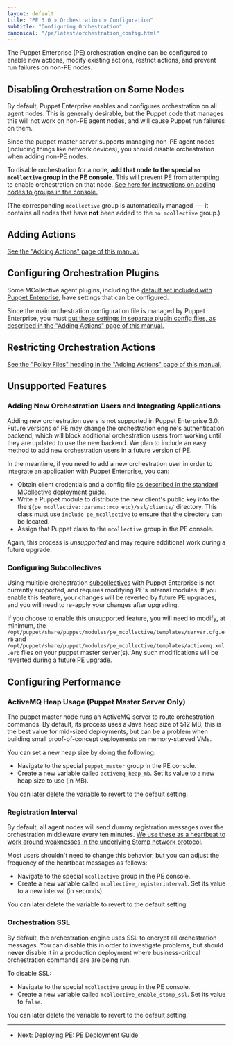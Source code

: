 ```yaml
---
layout: default
title: "PE 3.0 » Orchestration » Configuration"
subtitle: "Configuring Orchestration"
canonical: "/pe/latest/orchestration_config.html"
---
```


The Puppet Enterprise (PE) orchestration engine can be configured to enable new actions, modify existing actions, restrict actions, and prevent run failures on non-PE nodes.

Disabling Orchestration on Some Nodes
-----

By default, Puppet Enterprise enables and configures orchestration on all agent nodes. This is generally desirable, but the Puppet code that manages this will not work on non-PE agent nodes, and will cause Puppet run failures on them.

Since the puppet master server supports managing non-PE agent nodes (including things like network devices), you should disable orchestration when adding non-PE nodes.

To disable orchestration for a node, **add that node to the special `no mcollective` group in the PE console.** This will prevent PE from attempting to enable orchestration on that node. [See here for instructions on adding nodes to groups in the console.][group]

(The corresponding `mcollective` group is automatically managed --- it contains all nodes that have **not** been added to the `no mcollective` group.)

[group]: ./console_classes_groups.html#adding-nodes-to-a-group


Adding Actions
-----

[See the "Adding Actions" page of this manual.](./orchestration_adding_actions.html)

Configuring Orchestration Plugins
-----

Some MCollective agent plugins, including the [default set included with Puppet Enterprise](./orchestration_actions.html), have settings that can be configured.

Since the main orchestration configuration file is managed by Puppet Enterprise, you must [put these settings in separate plugin config files, as described in the "Adding Actions" page of this manual.](./orchestration_adding_actions.html#step-4-configure-the-plugin-optional)

Restricting Orchestration Actions
-----

[See the "Policy Files" heading in the "Adding Actions" page of this manual.][policy]

[policy]: orchestration_adding_actions.html#policy-files

Unsupported Features
-----

### Adding New Orchestration Users and Integrating Applications

Adding new orchestration users is not supported in Puppet Enterprise 3.0. Future versions of PE may change the orchestration engine's authentication backend, which will block additional orchestration users from working until they are updated to use the new backend. We plan to include an easy method to add new orchestration users in a future version of PE.

In the meantime, if you need to add a new orchestration user in order to integrate an application with Puppet Enterprise, you can:

* Obtain client credentials and a config file [as described in the standard MCollective deployment guide][config_client].
* Write a Puppet module to distribute the new client's public key into the the `${pe_mcollective::params::mco_etc}/ssl/clients/` directory. This class must use `include pe_mcollective` to ensure that the directory can be located.
* Assign that Puppet class to the `mcollective` group in the PE console.

Again, this process is _unsupported_ and may require additional work during a future upgrade.

[config_client]: /mcollective/deploy/standard.html#step-5-configure-clients

### Configuring Subcollectives

[subcollectives]: /mcollective/reference/basic/subcollectives.html

Using multiple orchestration [subcollectives][] with Puppet Enterprise is not currently supported, and requires modifying PE's internal modules. If you enable this feature, your changes will be reverted by future PE upgrades, and you will need to re-apply your changes after upgrading.

If you choose to enable this unsupported feature, you will need to modify, at minimum, the `/opt/puppet/share/puppet/modules/pe_mcollective/templates/server.cfg.erb` and `/opt/puppet/share/puppet/modules/pe_mcollective/templates/activemq.xml.erb` files on your puppet master server(s). Any such modifications will be reverted during a future PE upgrade.


Configuring Performance
-----

### ActiveMQ Heap Usage (Puppet Master Server Only)

The puppet master node runs an ActiveMQ server to route orchestration commands. By default, its process uses a Java heap size of 512 MB; this is the best value for mid-sized deployments, but can be a problem when building small proof-of-concept deployments on memory-starved VMs.

You can set a new heap size by doing the following:

* Navigate to the special `puppet_master` group in the PE console.
* Create a new variable called `activemq_heap_mb`. Set its value to a new heap size to use (in MB).

You can later delete the variable to revert to the default setting.

### Registration Interval

[register]: /mcollective/configure/server.html#node-registration

By default, all agent nodes will send dummy registration messages over the orchestration middleware every ten minutes. [We use these as a heartbeat to work around weaknesses in the underlying Stomp network protocol.][register]

Most users shouldn't need to change this behavior, but you can adjust the frequency of the heartbeat messages as follows:

* Navigate to the special `mcollective` group in the PE console.
* Create a new variable called `mcollective_registerinterval`. Set its value to a new interval (in seconds).

You can later delete the variable to revert to the default setting.

### Orchestration SSL

By default, the orchestration engine uses SSL to encrypt all orchestration messages. You can disable this in order to investigate problems, but should **never** disable it in a production deployment where business-critical orchestration commands are are being run.

To disable SSL:

* Navigate to the special `mcollective` group in the PE console.
* Create a new variable called `mcollective_enable_stomp_ssl`. Set its value to `false`.

You can later delete the variable to revert to the default setting.


<!--
Scaling: Multiple Orchestration Message Brokers
-----

$::activemq_brokers

should be comma-sep'd list (NO SPACES), can be set as a console variable.
Must set it individually on EACH activemq server, with that server's own name excluded. the module doesn't use special smarts to reject the local one.

Still need to know what classes to apply, etc., as well as how to comply with the reference architecture.

-->

* * *

- [Next: Deploying PE: PE Deployment Guide](./guides/deployment_guide/dg_first_steps.html)
